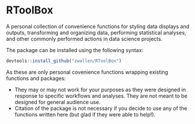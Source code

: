 # RToolBox

A personal collection of convenience functions for styling data displays and outputs, transforming and organizing data, performing statistical analyses, and other commonly performed actions in data science projects.

The package can be installed using the following syntax:
```r
devtools::install_github("zwallen/RToolBox")
```

As these are only personal covenience functions wrapping existing functions and packages:
* They may or may not work for your purposes as they were designed in response to specific workflows and analyses. They are not meant to be designed for general audience use.
* Citation of the package is not necessary if you decide to use any of the functions written here (but glad if they were able to help!). 
